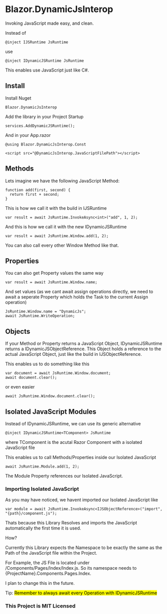 # Blazor.DynamicJsInterop

Invoking JavaScript made easy, and clean.

Instead of
```
@inject IJSRuntime JsRuntime
```
use
```
@inject IDynamicJSRuntime JsRuntime
```
This enables use JavaScript just like C#.

## Install

Install Nuget
```
Blazor.DynamicJsInterop
```

Add the library in your Project Startup
```
services.AddDynamicJSRuntime();
```

And in your App.razor
```
@using Blazor.DynamicJsInterop.Const

<script src="@DynamicJsInterop.JavaScriptFilePath"></script>
```
## Methods

Lets imagine we have the following JavaScript Method:

```
function add(first, second) {
  return first + second;
}
```

This is how we call it with the build in IJSRuntime

```
var result = await JsRuntime.InvokeAsync<int>("add", 1, 2);
```

And this is how we call it with the new IDynamicJSRuntime

```
var result = await JsRuntime.Window.add(1, 2);
```

You can also call every other Window Method like that.

## Properties
You can also get Property values the same way

```
var result = await JsRuntime.Window.name;
```

And set values (as we cant await assign operations directly, we need to await a seperate Property which holds the Task to the current Assign operation)
```
JsRuntime.Window.name = "DynamicJs";
await JsRuntime.WriteOperation;
```

## Objects

If your Method or Property returns a JavaScript Object, IDynamicJSRuntime returns a IDynamicJSObjectReference. This Object holds a reference to the actual JavaScript Object, just like the build in IJSObjectReference.

This enables us to do something like this
```
var document = await JsRuntime.Window.document;
await document.clear();
```

or even easier
```
await JsRuntime.Window.document.clear();
```

## Isolated JavaScript Modules
Instead of IDynamicJSRuntime, we can use its generic alternative
```
@inject IDynamicJSRuntime<TComponent> JsRuntime
```
where TComponent is the acutal Razor Component with a isolated JavaScript file

This enables us to call Methods/Properties inside our Isolated JavaScript
```
await JsRuntime.Module.add(1, 2);
```

The Module Property references our Isolated JavaScript.

### Importing Isolated JavaScript
As you may have noticed, we havent imported our Isolated JavaScript like
```
var module = await JsRuntime.InvokeAsync<IJSObjectReference>("import", "{path}/component.js");
```
Thats because this Library Resolves and imports the JavaScript automatically the first time it is used.

How?

Currently this Library expects the Namespace to be exactly the same as the Path of the JavaScript file within the Project.

For Example, the JS File is located under /Components/Pages/Index/Index.js. So its namespace needs to {ProjectName}.Components.Pages.Index.

I plan to change this in the future.

Tip: 
<mark>Remember to always await every Operation with IDynamicJSRuntime</mark>

### This Project is MIT Licensed
